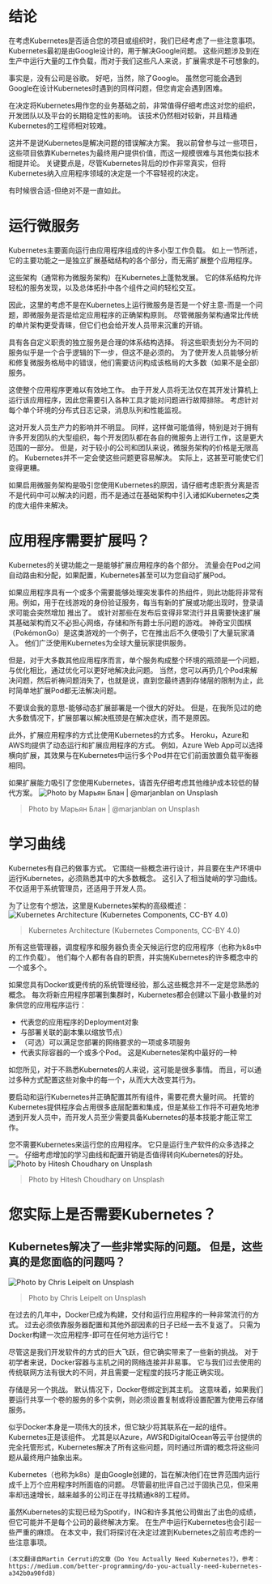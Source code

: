 # 结论

在考虑Kubernetes是否适合您的项目或组织时，我们已经考虑了一些注意事项。 Kubernetes最初是由Google设计的，用于解决Google问题。 这些问题涉及到在生产中运行大量的工作负载，而对于我们这些凡人来说，扩展需求是不可想象的。

事实是，没有公司是谷歌。 好吧，当然，除了Google。 虽然您可能会遇到Google在设计Kubernetes时遇到的同样问题，但您肯定会遇到困难。

在决定将Kubernetes用作您的业务基础之前，非常值得仔细考虑这对您的组织，开发团队以及平台的长期稳定性的影响。 该技术仍然相对较新，并且精通Kubernetes的工程师相对较难。

这并不是说Kubernetes是解决问题的错误解决方案。 我以前曾参与过一些项目，这些项目依靠Kubernetes为最终用户提供价值，而这一规模很难与其他类似技术相提并论。 关键要点是，尽管Kubernetes背后的炒作非常真实，但将Kubernetes纳入应用程序领域的决定是一个不容轻视的决定。

有时候很合适-但绝对不是一直如此。
# 运行微服务

Kubernetes主要面向运行由应用程序组成的许多小型工作负载。 如上一节所述，它的主要功能之一是独立扩展基础结构的各个部分，而无需扩展整个应用程序。

这些架构（通常称为微服务架构）在Kubernetes上蓬勃发展。 它的体系结构允许轻松的服务发现，以及总体拓扑中各个组件之间的轻松交互。

因此，这里的考虑不是在Kubernetes上运行微服务是否是一个好主意-而是一个问题，即微服务是否是给定应用程序的正确架构原则。 尽管微服务架构通常比传统的单片架构更受青睐，但它们也会给开发人员带来沉重的开销。

具有各自定义职责的独立服务是合理的体系结构选择。 将这些职责划分为不同的服务似乎是一个合乎逻辑的下一步，但这不是必须的。 为了使开发人员能够分析和修复微服务格局中的错误，他们需要访问构成该格局的大多数（如果不是全部）服务。

这使整个应用程序更难以有效地工作。 由于开发人员将无法仅在其开发计算机上运行该应用程序，因此您需要引入各种工具才能对问题进行故障排除。 考虑针对每个单个环境的分布式日志记录，消息队列和性能监视。

这对开发人员生产力的影响并不明显。 同样，这样做可能值得，特别是对于拥有许多开发团队的大型组织，每个开发团队都在各自的微服务上进行工作，这是更大范围的一部分。 但是，对于较小的公司和团队来说，微服务架构的价格是无限高的。 Kubernetes并不一定会使这些问题更容易解决。 实际上，这甚至可能使它们变得更糟。

如果启用微服务架构是吸引您使用Kubernetes的原因，请仔细考虑职责分离是否不是代码中可以解决的问题，而不是通过在基础架构中引入诸如Kubernetes之类的庞大组件来解决。
# 应用程序需要扩展吗？

Kubernetes的关键功能之一是能够扩展应用程序的各个部分。 流量会在Pod之间自动路由和分配，如果配置，Kubernetes甚至可以为您自动扩展Pod。

如果应用程序具有一个或多个需要能够处理突发事件的热组件，则此功能将非常有用。例如，用于在线游戏的身份验证服务，每当有新的扩展或功能出现时，登录请求可能会突然增加 推出了。 或针对那些在发布后变得非常流行并且需要快速扩展其基础架构而又不必担心网络，存储和所有爵士乐问题的游戏。 神奇宝贝围棋（PokémonGo）是这类游戏的一个例子，它在推出后不久便吸引了大量玩家涌入。 他们广泛使用Kubernetes为全球大量玩家提供服务。

但是，对于大多数其他应用程序而言，单个服务构成整个环境的瓶颈是一个问题，与优化相比，通过优化可以更好地解决此问题。 当然，您可以再扔几个Pod来解决问题，然后祈祷问题消失了，也就是说，直到您最终遇到存储层的限制为止，此时简单地扩展Pod都无法解决问题。

不要误会我的意思-能够动态扩展部署是一个很大的好处。 但是，在我所见过的绝大多数情况下，扩展部署以解决瓶颈是在解决症状，而不是原因。

此外，扩展应用程序的方式比使用Kubernetes的方式多。 Heroku，Azure和AWS均提供了动态运行和扩展应用程序的方式。 例如，Azure Web App可以选择横向扩展，其效果与在Kubernetes中运行多个Pod并在它们前面放置负载平衡器相同。

如果扩展能力吸引了您使用Kubernetes，请首先仔细考虑其他维护成本较低的替代方案。
![Photo by Марьян Блан | @marjanblan on Unsplash](0!jnhie12IUJ92MRIS)
> Photo by Марьян Блан | @marjanblan on Unsplash

# 学习曲线

Kubernetes有自己的做事方式。 它围绕一些概念进行设计，并且要在生产环境中运行Kubernetes，必须熟悉其中的大多数概念。 这引入了相当陡峭的学习曲线。 不仅适用于系统管理员，还适用于开发人员。

为了让您有个想法，这里是Kubernetes架构的高级概述：
![Kubernetes Architecture (Kubernetes Components, CC-BY 4.0)](0!MBZZhqk5U5c0sJfL.png)
> Kubernetes Architecture (Kubernetes Components, CC-BY 4.0)


所有这些管理器，调度程序和服务器负责全天候运行您的应用程序（也称为k8s中的工作负载）。 他们每个人都有各自的职责，并实施Kubernetes的许多概念中的一个或多个。

如果您具有Docker或更传统的系统管理经验，那么这些概念并不一定是您熟悉的概念。 每次将新应用程序部署到集群时，Kubernetes都会创建以下最小数量的对象供您的应用程序运行：
+ 代表您的应用程序的Deployment对象
+ 与部署关联的副本集以缩放节点）
+ （可选）可以满足您部署的网络要求的一项或多项服务
+ 代表实际容器的一个或多个Pod。 这是Kubernetes架构中最好的一种

如您所见，对于不熟悉Kubernetes的人来说，这可能是很多事情。 而且，可以通过多种方式配置这些对象中的每一个，从而大大改变其行为。

要启动和运行Kubernetes并正确配置其所有组件，需要花费大量时间。 托管的Kubernetes提供程序会占用很多底层配置和集成，但是某些工作将不可避免地渗透到开发人员中，而开发人员至少需要具备Kubernetes的基本技能才能正常工作。

您不需要Kubernetes来运行您的应用程序。 它只是运行生产软件的众多选择之一。 仔细考虑增加的学习曲线和配置开销是否值得转向Kubernetes的好处。
![Photo by Hitesh Choudhary on Unsplash](0!2yURBwdA5E9VjQwL)
> Photo by Hitesh Choudhary on Unsplash

# 您实际上是否需要Kubernetes？
## Kubernetes解决了一些非常实际的问题。 但是，这些真的是您面临的问题吗？
![Photo by Chris Leipelt on Unsplash](0!OiocgUeSZ5CSOtBY)
> Photo by Chris Leipelt on Unsplash


在过去的几年中，Docker已成为构建，交付和运行应用程序的一种非常流行的方式。 过去必须依靠服务器配置和其他外部因素的日子已经一去不复返了。 只需为Docker构建一次应用程序-即可在任何地方运行它！

尽管这是我们开发软件的方式的巨大飞跃，但它确实带来了一些新的挑战。 对于初学者来说，Docker容器与主机之间的网络连接并非易事。 它与我们过去使用的传统联网方法有很大的不同，并且需要一定程度的技巧才能正确实现。

存储是另一个挑战。 默认情况下，Docker卷绑定到其主机。 这意味着，如果我们要运行共享一个卷的服务的多个实例，则必须设置复制或将设置配置为使用云存储服务。

似乎Docker本身是一项伟大的技术，但它缺少将其联系在一起的组件。 Kubernetes正是该组件。 尤其是以Azure，AWS和DigitalOcean等云平台提供的完全托管形式，Kubernetes解决了所有这些问题，同时通过所谓的概念将这些问题从最终用户抽象出来。

Kubernetes（也称为k8s）是由Google创建的，旨在解决他们在世界范围内运行成千上万个应用程序时所面临的问题。 尽管最初批评自己过于固执己见，但采用率却迅速增长，越来越多的公司正在寻找精通k8的工程师。

虽然Kubernetes的实现已经为Spotify，ING和许多其他公司做出了出色的成绩，但它可能并不是每个公司的最终解决方案。 在生产中运行Kubernetes也会引起一些严重的麻烦。 在本文中，我们将探讨在决定过渡到Kubernetes之前应考虑的一些注意事项。
```
(本文翻译自Martin Cerruti的文章《Do You Actually Need Kubernetes?》，参考：https://medium.com/better-programming/do-you-actually-need-kubernetes-a342b0a90fd8)
```
